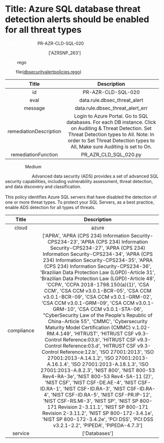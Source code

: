 



# Title: Azure SQL database threat detection alerts should be enabled for all threat types


***<font color="white">Master Test Id:</font>*** PR-AZR-CLD-SQL-020

***<font color="white">Master Snapshot Id:</font>*** ['AZRSNP_263']

***<font color="white">type:</font>*** rego

***<font color="white">rule:</font>*** file([dbsecurityalertpolicies.rego])  
  
  
  
  

|Title|Description|
| :---: | :---: |
|id|PR-AZR-CLD-SQL-020|
|eval|data.rule.dbsec_threat_alert|
|message|data.rule.dbsec_threat_alert_err|
|remediationDescription|Login to Azure Portal. Go to SQL databases. For each DB instance. Click on Auditing & Threat Detection. Set Threat Detection types to All. Note: In order to Set Threat Detection types to All, Make sure Auditing is set to On.|
|remediationFunction|PR_AZR_CLD_SQL_020.py|


***<font color="white">Severity:</font>*** Medium

***<font color="white">Description:</font>*** Advanced data security (ADS) provides a set of advanced SQL security capabilities, including vulnerability assessment, threat detection, and data discovery and classification.<br><br>This policy identifies Azure SQL servers that have disabled the detection of one or more threat types. To protect your SQL Servers, as a best practice, enable ADS detection for all types of threats.  
  
  

|Title|Description|
| :---: | :---: |
|cloud|azure|
|compliance|['APRA', 'APRA (CPS 234) Information Security-CPS234-23', 'APRA (CPS 234) Information Security-CPS234-27', 'APRA (CPS 234) Information Security-CPS234-34', 'APRA (CPS 234) Information Security-CPS234-35', 'APRA (CPS 234) Information Security-CPS234-36', 'Brazilian Data Protection Law (LGPD)-Article 31', 'Brazilian Data Protection Law (LGPD)-Article 48', 'CCPA', 'CCPA 2018-1798.150(a)(1)', 'CSA CCM', 'CSA CCM v3.0.1-BCR-05', 'CSA CCM v3.0.1-BCR-09', 'CSA CCM v3.0.1-GRM-02', 'CSA CCM v3.0.1-GRM-09', 'CSA CCM v3.0.1-GRM-10', 'CSA CCM v3.0.1-STA-06', "CyberSecurity Law of the People's Republic of China-Article 55", 'CMMC', 'Cybersecurity Maturity Model Certification (CMMC) v.1.02-RM.4.149', 'HITRUST', 'HITRUST CSF v9.3-Control Reference:03.b', 'HITRUST CSF v9.3-Control Reference:03.d', 'HITRUST CSF v9.3-Control Reference:12.b', 'ISO 27001:2013', 'ISO 27001:2013-A.14.1.2', 'ISO 27001:2013-A.16.1.4', 'ISO 27001:2013-A.18.1.3', 'ISO 27001:2013-A.8.2.3', 'NIST 800', 'NIST 800-53 Rev4-RA-3e', 'NIST 800-53 Rev4-SA-11 (2)', 'NIST CSF', 'NIST CSF-DE.AE-4', 'NIST CSF-ID.RA-1', 'NIST CSF-ID.RA-3', 'NIST CSF-ID.RA-4', 'NIST CSF-ID.RA-5', 'NIST CSF-PR.IP-12', 'NIST CSF-RS.MI-3', 'NIST SP', 'NIST SP 800-171 Revision 2-3.11.1', 'NIST SP 800-171 Revision 2-3.11.2', 'NIST SP 800-172-3.4.1e', 'NIST SP 800-172-3.4.2e', 'PCI DSS', 'PCI DSS v3.2.1-2.2', 'PIPEDA', 'PIPEDA-4.7.3']|
|service|['Databases']|



[dbsecurityalertpolicies.rego]: https://github.com/prancer-io/prancer-compliance-test/tree/master/azure/cloud/dbsecurityalertpolicies.rego
